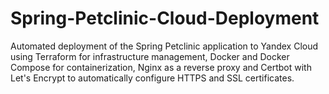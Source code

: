 # Spring-Petclinic-Cloud-Deployment
Automated deployment of the Spring Petclinic application to Yandex Cloud using Terraform for infrastructure management, Docker and Docker Compose for containerization, Nginx as a reverse proxy and Certbot with Let's Encrypt to automatically configure HTTPS and SSL certificates.
